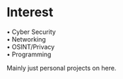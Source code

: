 # Interest
•  Cyber Security <br />
•  Networking <br />
•  OSINT/Privacy <br />
•  Programming <br />


Mainly just personal projects on here.

